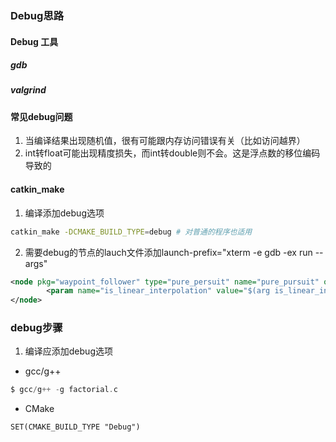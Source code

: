 ### Debug思路

#### Debug 工具
##### gdb
##### valgrind
#### 常见debug问题
1. 当编译结果出现随机值，很有可能跟内存访问错误有关（比如访问越界）
2. int转float可能出现精度损失，而int转double则不会。这是浮点数的移位编码导致的

#### catkin_make
1. 编译添加debug选项
```bash
catkin_make -DCMAKE_BUILD_TYPE=debug # 对普通的程序也适用
```
2. 需要debug的节点的lauch文件添加launch-prefix="xterm -e gdb -ex run --args"
```xml
<node pkg="waypoint_follower" type="pure_persuit" name="pure_pursuit" output="screen" launch-prefix="xterm -e gdb -ex run --args">
        <param name="is_linear_interpolation" value="$(arg is_linear_interpolation)"/>
</node>
```
### debug步骤
1. 编译应添加debug选项
- gcc/g++ 
```C
$ gcc/g++ -g factorial.c
```
- CMake
```CMakeLists.txt
SET(CMAKE_BUILD_TYPE "Debug")
```